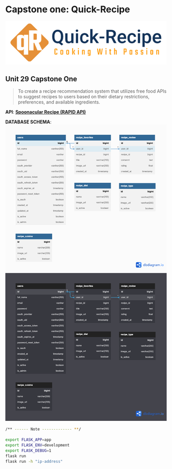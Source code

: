 # Capstone one: Quick-Recipe

![img](/app/static/images/quick-recipe-logo.png)
## Unit 29 Capstone One

>To create a recipe recommendation system that utilizes free food APIs to suggest recipes to users based on their dietary restrictions, preferences, and available ingredients.

**API**: **[Spoonacular Recipe (RAPID API)](https://rapidapi.com/spoonacular/api/recipe-food-nutrition)**

**DATABASE SCHEMA**:
![Img-Light](/documentations/database-schema-quick_recipe-white-bg.png#gh-light-mode-only)![Img-Dark](/documentations/database-schema-quick_recipe.png#gh-dark-mode-only)


```sh
/** ------ Note ------------- **/

export FLASK_APP=app
export FLASK_ENV=development
export FLASK_DEBUG=1
flask run
flask run -h "ip-address"
```
